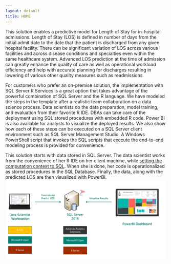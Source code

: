 ```yaml
---
layout: default
title: HOME
---
```



This solution enables a predictive model for Length of Stay for in-hospital admissions. Length of Stay (LOS) is defined in number of days from the initial admit date to the date that the patient is discharged from any given hospital facility. There can be significant variation of LOS across various facilities and across disease conditions and specialties even within the same healthcare system. Advanced LOS prediction at the time of admission can greatly enhance the quality of care as well as operational workload efficiency and help with accurate planning for discharges resulting in lowering of various other quality measures such as readmissions.

For customers who prefer an on-premise solution, the implementation with SQL Server R Services is a great option that takes advantage of the powerful combination of SQL Server and the R language. We have modeled the steps in the template after a realistic team collaboration on a data science process. Data scientists do the data preparation, model training, and evaluation from their favorite R IDE. DBAs can take care of the deployment using SQL stored procedures with embedded R code. Power BI is also available for analysts to visualize the deployed results. We also show how each of these steps can be executed on a SQL Server client environment such as SQL Server Management Studio. A Windows PowerShell script that invokes the SQL scripts that execute the end-to-end modeling process is provided for convenience. 

This solution starts with data stored in SQL Server.  The data scientist works from the convenience of her R IDE on her client machine, while <a href="https://msdn.microsoft.com/en-us/library/mt604885.aspx">setting the computation context to SQL</a>.  When she is done, her code is operationalized as stored procedures in the SQL Database. Finally, the data, along with the predicted LOS are then visualized with PowerBI.  
<img src="images/diagram.png">

